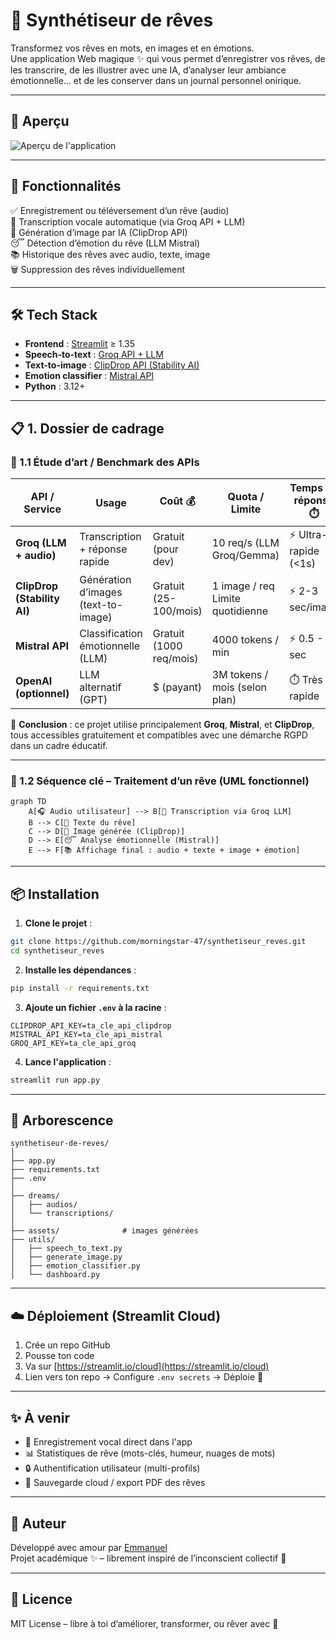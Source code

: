 # 🌙 Synthétiseur de rêves

Transformez vos rêves en mots, en images et en émotions.  
Une application Web magique ✨ qui vous permet d’enregistrer vos rêves, de les transcrire, de les illustrer avec une IA, d’analyser leur ambiance émotionnelle… et de les conserver dans un journal personnel onirique.

---

## 📸 Aperçu

![Aperçu de l'application](assets/preview.jpg)

---

## 🚀 Fonctionnalités

✅ Enregistrement ou téléversement d’un rêve (audio)  
📝 Transcription vocale automatique (via Groq API + LLM)  
🎨 Génération d’image par IA (ClipDrop API)  
😴 Détection d’émotion du rêve (LLM Mistral)  
📚 Historique des rêves avec audio, texte, image  
🗑️ Suppression des rêves individuellement

---

## 🛠️ Tech Stack

- **Frontend** : [Streamlit](https://streamlit.io/) ≥ 1.35
- **Speech-to-text** : [Groq API + LLM](https://groq.com/)
- **Text-to-image** : [ClipDrop API (Stability AI)](https://clipdrop.co/apis)
- **Emotion classifier** : [Mistral API](https://console.mistral.ai/)
- **Python** : 3.12+

---

## 📋 1. Dossier de cadrage

### 🎨 1.1 Étude d’art / Benchmark des APIs

| API / Service             | Usage                         | Coût 💰        | Quota / Limite         | Temps de réponse ⏱️ | RGPD 🇪🇺 |
|---------------------------|-------------------------------|----------------|-------------------------|----------------------|---------|
| **Groq (LLM + audio)**    | Transcription + réponse rapide | Gratuit (pour dev) | 10 req/s (LLM Groq/Gemma) | ⚡ Ultra-rapide (<1s) | ✅ Oui  |
| **ClipDrop (Stability AI)** | Génération d’images (text-to-image) | Gratuit <br> (25-100/mois) | 1 image / req <br> Limite quotidienne | ⚡ 2-3 sec/image      | ⚠️ Stockage tiers |
| **Mistral API**           | Classification émotionnelle (LLM) | Gratuit (1000 req/mois) | 4000 tokens / min      | ⚡ 0.5 - 1 sec         | ✅ Oui  |
| **OpenAI (optionnel)**    | LLM alternatif (GPT)          | $ (payant)     | 3M tokens / mois (selon plan) | ⏱️ Très rapide        | ✅ Oui  |

📌 **Conclusion** : ce projet utilise principalement **Groq**, **Mistral**, et **ClipDrop**, tous accessibles gratuitement et compatibles avec une démarche RGPD dans un cadre éducatif.

---

### 🧠 1.2 Séquence clé – Traitement d’un rêve (UML fonctionnel)

```mermaid
graph TD
    A[🎧 Audio utilisateur] --> B[📝 Transcription via Groq LLM]
    B --> C[💬 Texte du rêve]
    C --> D[🎨 Image générée (ClipDrop)]
    D --> E[😴 Analyse émotionnelle (Mistral)]
    E --> F[📚 Affichage final : audio + texte + image + émotion]
```
 
---

## 📦 Installation

1. **Clone le projet** :

```bash
git clone https://github.com/morningstar-47/synthetiseur_reves.git
cd synthetiseur_reves
```

2. **Installe les dépendances** :

```bash
pip install -r requirements.txt
```

3. **Ajoute un fichier `.env` à la racine** :

```env
CLIPDROP_API_KEY=ta_cle_api_clipdrop
MISTRAL_API_KEY=ta_cle_api_mistral
GROQ_API_KEY=ta_cle_api_groq
```

4. **Lance l'application** :

```bash
streamlit run app.py
```

---

## 📁 Arborescence

```
synthetiseur-de-reves/
│
├── app.py
├── requirements.txt
├── .env
│
├── dreams/
│   ├── audios/
│   └── transcriptions/
│
├── assets/              # images générées
├── utils/
│   ├── speech_to_text.py
│   ├── generate_image.py
│   ├── emotion_classifier.py
│   └── dashboard.py
```

---

## ☁️ Déploiement (Streamlit Cloud)

1. Crée un repo GitHub
2. Pousse ton code
3. Va sur [https://streamlit.io/cloud](https://streamlit.io/cloud)
4. Lien vers ton repo → Configure `.env secrets` → Déploie 🚀

---

## ✨ À venir

- 🎤 Enregistrement vocal direct dans l'app
- 📊 Statistiques de rêve (mots-clés, humeur, nuages de mots)
- 🔒 Authentification utilisateur (multi-profils)
- 💾 Sauvegarde cloud / export PDF des rêves

---

## 🧙 Auteur

Développé avec amour par [Emmanuel](https://github.com/morningstar-47)  
Projet académique ✨ – librement inspiré de l’inconscient collectif 🌌

---

## 🪪 Licence

MIT License – libre à toi d’améliorer, transformer, ou rêver avec 💭